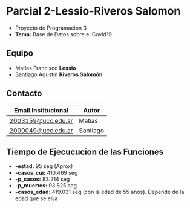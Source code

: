 # Parcial 2-Lessio-Riveros Salomon
* Proyecto de Programacion 3
* **Tema:** Base de Datos sobre el Covid19

## Equipo
* Matías Francisco **Lessio**
* Santiago Agustín **Riveros Salomón**

## Contacto
| Email Institucional | Autor |
|-------|-------|
|2003159@ucc.edu.ar|Matías|
|2000049@ucc.edu.ar|Santiago|

## Tiempo de Ejecucucion de las Funciones
* **-estad:** 95 seg (Aprox)
*  **-casos_cui:** 410.469 seg
*  **-p_casos:** 83.214 seg
*  **-p_muertes:** 93.825 seg
*  **-casos_edad:** 419.031 seg (con la edad de 55 años). Depende de la edad que se elija